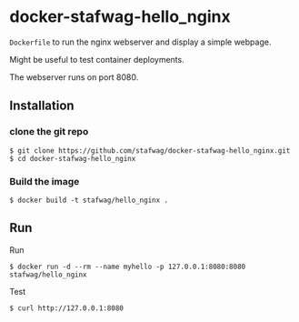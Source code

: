 # docker-stafwag-hello_nginx

```Dockerfile``` to run the nginx webserver and display a simple webpage.

Might be useful to test container deployments.

The webserver runs on port 8080.

## Installation

### clone the git repo

```
$ git clone https://github.com/stafwag/docker-stafwag-hello_nginx.git
$ cd docker-stafwag-hello_nginx
```

### Build the image

```
$ docker build -t stafwag/hello_nginx . 
```

## Run

Run

```
$ docker run -d --rm --name myhello -p 127.0.0.1:8080:8080 stafwag/hello_nginx
```

Test

```
$ curl http://127.0.0.1:8080
```

